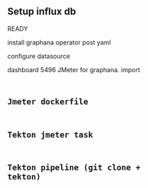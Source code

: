 ## Setup influx db  
READY

install graphana operator
post yaml

configure datasource

dashboard 5496 JMeter for graphana.
import <code>

## Jmeter dockerfile 


## Tekton jmeter task 

## Tekton pipeline (git clone +  tekton)
